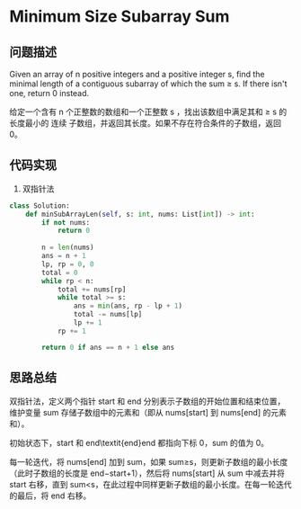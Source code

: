 #  Minimum Size Subarray Sum

## 问题描述

Given an array of n positive integers and a positive integer s, find the minimal length of a contiguous subarray of which the sum ≥ s. If there isn't one, return 0 instead.

给定一个含有 n 个正整数的数组和一个正整数 s ，找出该数组中满足其和 ≥ s 的长度最小的 连续 子数组，并返回其长度。如果不存在符合条件的子数组，返回 0。


## 代码实现

1. 双指针法
```python
class Solution:
    def minSubArrayLen(self, s: int, nums: List[int]) -> int:
        if not nums:
            return 0
        
        n = len(nums)
        ans = n + 1
        lp, rp = 0, 0
        total = 0
        while rp < n:
            total += nums[rp]
            while total >= s:
                ans = min(ans, rp - lp + 1)
                total -= nums[lp]
                lp += 1
            rp += 1

        return 0 if ans == n + 1 else ans

```


## 思路总结

双指针法，定义两个指针 start 和 end 分别表示子数组的开始位置和结束位置，维护变量 sum 存储子数组中的元素和（即从 nums[start] 到 nums[end] 的元素和）。

初始状态下，start 和 end\textit{end}end 都指向下标 0，sum 的值为 0。

每一轮迭代，将 nums[end] 加到 sum，如果 sum≥s，则更新子数组的最小长度（此时子数组的长度是 end−start+1），然后将 nums[start] 从 sum 中减去并将 start 右移，直到 sum<s，在此过程中同样更新子数组的最小长度。在每一轮迭代的最后，将 end 右移。
